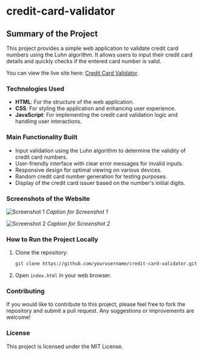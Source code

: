 # credit-card-validator

## Summary of the Project

This project provides a simple web application to validate credit card numbers using the Luhn algorithm. It allows users to input their credit card details and quickly checks if the entered card number is valid. 

You can view the live site here: [Credit Card Validator](https://theografiska.github.io/credit-card-validator/).

### Technologies Used

- **HTML**: For the structure of the web application.
- **CSS**: For styling the application and enhancing user experience.
- **JavaScript**: For implementing the credit card validation logic and handling user interactions.

### Main Functionality Built

- Input validation using the Luhn algorithm to determine the validity of credit card numbers.
- User-friendly interface with clear error messages for invalid inputs.
- Responsive design for optimal viewing on various devices.
- Random credit card number generation for testing purposes.
- Display of the credit card issuer based on the number's initial digits.

### Screenshots of the Website

![Screenshot 1](path/to/screenshot1.png)
*Caption for Screenshot 1*

![Screenshot 2](path/to/screenshot2.png)
*Caption for Screenshot 2*

### How to Run the Project Locally

1. Clone the repository:
   ```bash
   git clone https://github.com/yourusername/credit-card-validator.git

2. Open `index.html` in your web browser.

### Contributing

If you would like to contribute to this project, please feel free to fork the repository and submit a pull request. Any suggestions or improvements are welcome!

### License

This project is licensed under the MIT License.